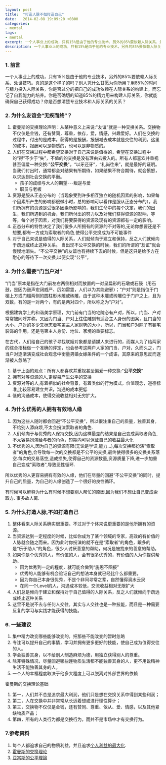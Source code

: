 ```yaml
---
layout: post
title:  "打造人脉不如打造自己"
date:   2014-02-08 19:09:20 +0800
categories: 
- mental
tags: 
- mental
excerpt: 一个人事业上的成功，只有15%是由于他的专业技术，另外的85%要依赖人际关系、处世技巧。真的是这个样子的吗？别人凭什么甘愿为你所用？用85%的时间与精力投入人际关系，你是否过分的把自己的成功依赖在人际关系的构建上，而忘记了自我能力的培养。你是否确切的知道85%的精力用来构建人际关系，你就能确保自己获得成功？你是否想清楚专业技术和人际关系的关系？
description: 一个人事业上的成功，只有15%是由于他的专业技术，另外的85%要依赖人际关系、处世技巧。真的是这个样子的吗？别人凭什么甘愿为你所用？用85%的时间与精力投入人际关系，你是否过分的把自己的成功依赖在人际关系的构建上，而忘记了自我能力的培养。你是否确切的知道85%的精力用来构建人际关系，你就能确保自己获得成功？你是否想清楚专业技术和人际关系的关系？
---
```


### 1. 前言
一个人事业上的成功，只有15%是由于他的专业技术，另外的85%要依赖人际关系、处世技巧。真的是这个样子的吗？别人凭什么甘愿为你所用？用85%的时间与精力投入人际关系，你是否过分的把自己的成功依赖在人际关系的构建上，而忘记了自我能力的培养。你是否确切的知道85%的精力用来构建人际关系，你就能确保自己获得成功？你是否想清楚专业技术和人际关系的关系？

### 2. 为什么友谊会“无疾而终”？
1. 霍曼斯的交换理论声明：从某种意义上来说:"友谊"就是一种交换关系。交换物不仅仅是金钱，还有赞同，尊重，依存，爱，情感，兴趣爱好。人们在交换的过程中，付出的是成本，获得的是报酬，报酬减去成本就是交往的利润。这里的成本，报酬可以是物质的，也可以是非物质的。
2. 人们在交换过程中都希望交换对于自己来说是值得的，希望在交换过程中的“得”不少于“失”，不值的的交换是没有理由去投入的。所有人都喜欢并重视甚至偏爱一种交换:"**公平交换**"。“以牙还牙”，“礼尚往来”，就是最好的证明。当我们付出时，通常都会对结果有所期待，如果结果不符合期待，就会愤怒，以求达到社会交换的平衡。
	* 孩子的成绩与大人的期望---叛逆与爱
	* 职员与老板
3. 资源是服从正态分布的（当现象受到许多相互独立的随机因素的影响，如果每个因素所产生的影响都很微小时，总的影响可以看作是服从正态分布的）。我们所拥有的资源是受很多因素所影响的，我们生命中的每个决定，我们的出生，我们所遇到的机会，我们所付出的努力以及对我们获得资源的影响，等等，每个对于因素，对我们将要获得的资源及现有的资源都有一定的影响。
4. 正态分布的特性决定了我们很多人所拥有的资源的不对等的,无论你想要还是不想要,都有一方成为索取者的角色,使得公平交换成为不可能事件
5. 对于自己来说是值得的人际关系，人们就倾向于建立和保持，反之人们就倾向于疏远或终止这种关系。
当出现不公平交换的时候，我们的所谓的"友谊"就会慢慢地消失。“不公平交换”的友谊也有持续下去的时候，但是这只是给予方在耐心的等待下一次交换,以便实现“公平”。

### 3. 为什么需要"门当户对"
 “门当”原本是指在大门前左右两侧相对而放置的一对呈扁形的石墩或石鼓（用石鼓，是因为鼓声宏阔威严、厉如雷霆，人们以为其能避邪）；“户对”则是指位于门楣上方或门楣两侧的圆柱形木雕或砖雕，由于这种木雕或砖雕位于门户之上，且为双数，有的是一对两个，有的是两对四个，所以称之为“户对”。

   根据建筑学上的和谐美学原理，大门前有门当的宅院必有户对，所以，门当、户对常常被同呼并称。又因为门当、户对上往往雕刻有适合主人身份的图案，且门当的大小、户对的多少又标志着宅第主人家财势的大小，所以，门当和户对除了有镇宅装饰的作用，还是宅第主人身份、地位、家境的重要标志。

在古代，人们给自己的孩子寻找联姻对象都是请媒人来进行的，而媒人为了给两家的综合指标做一个准确的评定，也会参考这两户人家的门当、户对，久而久之，门当户对逐渐演变成社会观念中衡量男婚女嫁条件的一个成语，其原来的意思反而逐渐被人忽略了

1. 基于上面的观点：所有人都喜欢并重视甚至偏爱一种交换:"**公平交换**"
1. 拥有对等资源的人,更容易产生公平的交换
2. 资源对等的人,有着相似的社会背景，有着类似的行为模式，价值观念，道德标准,比较容易建立共识，沟通的成本更低
3. 低的沟通成本，使得交流收益相对无穷扩大。

### 4. 为什么优秀的人拥有有效地人缘
1. 因为这些人随时都会回避“不公平交换”，所以很注重自己的质量，独善其身，不给别人添麻烦,不太会扮演索取者的角色. 
2. 人们倾向于与优秀的人保持交换,因为这样最差的结果是自己变成索取者角色,不太容易扮演给与者的角色，短期内可以保证自己的收益最大化
3. 不优秀的人,因为自己的资源有限(无论是学识,能力...),每次交换都扮演"索取者"的角色,会导致每一次的交换都是不公平的交换,最终使得很多的交换关系落空.每次的交易落空,造成损失,使得自己的资源数量,资源质量下降,进一步加重自己变成"索取者",导致恶性循环.

所以优秀的人更容易拥有有效的人缘，他们在尽量的回避“不公平交换”的同时，提升自己的质量，为自己的人缘创造了一个很好的良性循环。

有时候可以解释为什么有时候不想要别人帮忙的原因,因为我们不想让自己变成索取方. 事多故人离.
### 5. 为什么打造人脉,不如打造自己
1. 整体看来人际关系确实很重要。不过对于个体来说更重要的是他所拥有的资源。
2. 当资源达到一定程度的时候，比如你成为了某个领域的专家，高效的有价值的人脉就会随之而来。因为此时你扮演的就不在是“索取者”的角色，跟多的是“乐于助人”的角色，很少人讨厌善意的帮助，何况是被找来的善意的帮助。
3. 如果你是个优秀的人，有价值的人，会有很多优秀的，有价值的人为你提供帮助。
	* 因为优秀到一定的程度，就可能会做到“施恩不图报”
	* 优秀的人能够有机会验证自己的想法本身就已经比什么都重要。
	* 因为你自己本身很优秀，不是个非同寻常之辈，自然懂得滴水云泉
	* 在同一个Level的人，沟通成本较低，交流收益相对无限扩大
1. 人们总是倾向于建立和保持对于自己值得的人际关系，反之人们就倾向于疏远或终止这种关系
2. 这里不是说不去与任何人交往，其实与人交往也是一种技能，而且是一种需要反复的学习与实践才能获得的技能。

### 6. 一些建议
1. 集中精力改变哪些能够改变的，把那些不能改变的暂时忽略
1. 专注可以提升自己的事情，学习并拥有更多更好的技能，使自己成为值得交往的人。
2. 学会独善其身，以不给别人制造麻烦为德，用独立获得别人的尊重。
3. 除非特殊情况，尽量回避哪些连物质生活都不能独善其身的人，更不用说精神生活不能独善其身的人。
4. 一个人的幸福程度取决于他多大程度上可以脱离对外部世界的依赖


霍曼斯的交换理论基础
1. 第一，人们并不总是追求最大利润，他们只是想在交换关系中得到某些利润；
2. 第二，人在交换中并非常常从长远着想或进行理性算计；
3. 第三，交换物不仅仅是金钱，还有赞同、尊重、依从、爱、情感，以及其他紧缺物质产品；
4. 第四，所有的人类行为都是交换行为，而并不是市场中才有交换行为。

### 7.参考资料 
1. 每个人都追求自己的物质利益，并且追求[个人利益的最大化](http://wiki.mbalib.com/wiki/%E4%B8%AA%E4%BA%BA%E5%88%A9%E5%BE%97%E6%9C%80%E5%A4%A7%E5%8C%96).
2. [霍曼斯的交换理论](http://wiki.mbalib.com/wiki/%E9%9C%8D%E6%9B%BC%E6%96%AF%E7%9A%84%E7%A4%BE%E4%BC%9A%E4%BA%A4%E6%8D%A2%E7%90%86%E8%AE%BA)
3. [亞當斯的公平理論](http://wiki.mbalib.com/zh-tw/%E4%BA%9A%E5%BD%93%E6%96%AF%E7%9A%84%E5%85%AC%E5%B9%B3%E7%90%86%E8%AE%BA)
